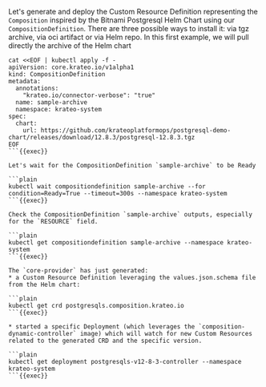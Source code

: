 Let's generate and deploy the Custom Resource Definition representing the `Composition` inspired by the Bitnami Postgresql Helm Chart using our `CompositionDefinition`. There are three possible ways to install it: via tgz archive, via oci artifact or via Helm repo. In this first example, we will pull directly the archive of the Helm chart

```plain
cat <<EOF | kubectl apply -f -
apiVersion: core.krateo.io/v1alpha1
kind: CompositionDefinition
metadata:
  annotations:
    "krateo.io/connector-verbose": "true"
  name: sample-archive
  namespace: krateo-system
spec:
  chart:
    url: https://github.com/krateoplatformops/postgresql-demo-chart/releases/download/12.8.3/postgresql-12.8.3.tgz
EOF
```{{exec}}

Let's wait for the CompositionDefinition `sample-archive` to be Ready

```plain
kubectl wait compositiondefinition sample-archive --for condition=Ready=True --timeout=300s --namespace krateo-system
```{{exec}}

Check the CompositionDefinition `sample-archive` outputs, especially for the `RESOURCE` field.

```plain
kubectl get compositiondefinition sample-archive --namespace krateo-system
```{{exec}}

The `core-provider` has just generated:
* a Custom Resource Definition leveraging the values.json.schema file from the Helm chart:

```plain
kubectl get crd postgresqls.composition.krateo.io
```{{exec}}

* started a specific Deployment (which leverages the `composition-dynamic-controller` image) which will watch for new Custom Resources related to the generated CRD and the specific version.

```plain
kubectl get deployment postgresqls-v12-8-3-controller --namespace krateo-system
```{{exec}}
